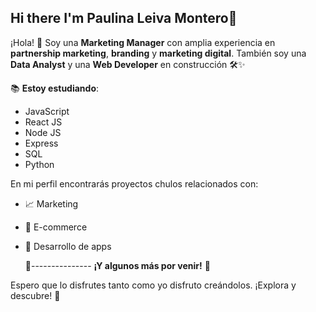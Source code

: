 ## Hi there I'm Paulina Leiva Montero👋

¡Hola! 👋 Soy una **Marketing Manager** con amplia experiencia en **partnership marketing**, **branding** y **marketing digital**. También soy una **Data Analyst** y una **Web Developer** en construcción 🛠️✨

📚 **Estoy estudiando**: 
- JavaScript
- React JS
- Node JS
- Express
- SQL
- Python


En mi perfil encontrarás proyectos chulos relacionados con:
- 📈 Marketing
- 🛒 E-commerce
- 📱 Desarrollo de apps

  🔧---------------  **¡Y algunos más por venir!** 🚀

Espero que lo disfrutes tanto como yo disfruto creándolos. ¡Explora y descubre! 🌟
